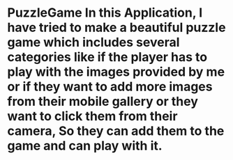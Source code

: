 # PuzzleGame In this Application, I have tried to make a beautiful puzzle game which includes several categories like if the player has to play with the images provided by me or if they want to add more images from their mobile gallery or they want to click them from their camera, So they can add them to the game and can play with it.
